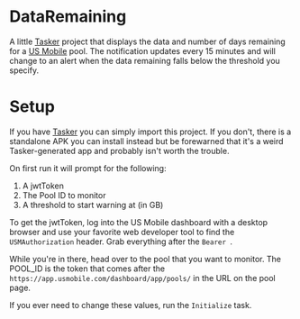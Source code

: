 # DataRemaining
A little [Tasker](https://tasker.joaoapps.com/) project that displays the data and number of days remaining for a [US Mobile](https://www.usmobile.com/) pool. The notification updates every 15 minutes and will change to an alert when the data remaining falls below the threshold you specify.

# Setup
If you have [Tasker](https://tasker.joaoapps.com/) you can simply import this project. If you don't, there is a standalone APK you can install instead but be forewarned that it's a weird Tasker-generated app and probably isn't worth the trouble.

On first run it will prompt for the following:
1. A jwtToken
2. The Pool ID to monitor
3. A threshold to start warning at (in GB)

To get the jwtToken, log into the US Mobile dashboard with a desktop browser and use your favorite web developer tool to find the `USMAuthorization` header. Grab everything after the `Bearer `.

While you're in there, head over to the pool that you want to monitor. The POOL_ID is the token that comes after the `https://app.usmobile.com/dashboard/app/pools/` in the URL on the pool page.

If you ever need to change these values, run the `Initialize` task.
